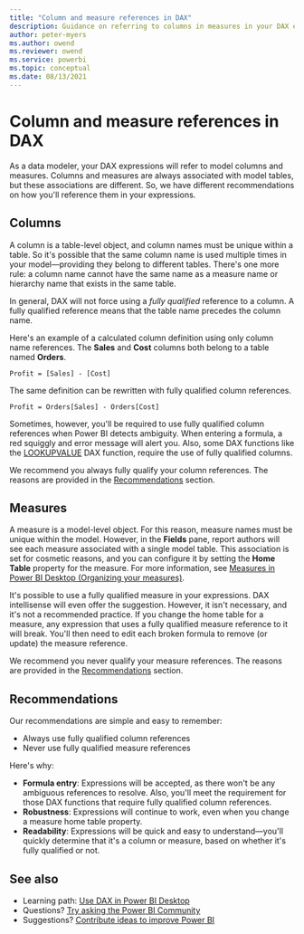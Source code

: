 ```yaml
---
title: "Column and measure references in DAX"
description: Guidance on referring to columns in measures in your DAX expressions.
author: peter-myers
ms.author: owend
ms.reviewer: owend
ms.service: powerbi
ms.topic: conceptual
ms.date: 08/13/2021
---
```


# Column and measure references in DAX

As a data modeler, your DAX expressions will refer to model columns and measures. Columns and measures are always associated with model tables, but these associations are different. So, we have different recommendations on how you'll reference them in your expressions.

## Columns

A column is a table-level object, and column names must be unique within a table. So it's possible that the same column name is used multiple times in your model—providing they belong to different tables. There's one more rule: a column name cannot have the same name as a measure name or hierarchy name that exists in the same table.

In general, DAX will not force using a _fully qualified_ reference to a column. A fully qualified reference means that the table name precedes the column name.

Here's an example of a calculated column definition using only column name references. The **Sales** and **Cost** columns both belong to a table named **Orders**.

```dax
Profit = [Sales] - [Cost]
```

The same definition can be rewritten with fully qualified column references.

```dax
Profit = Orders[Sales] - Orders[Cost]
```

Sometimes, however, you'll be required to use fully qualified column references when Power BI detects ambiguity. When entering a formula, a red squiggly and error message will alert you. Also, some DAX functions like the [LOOKUPVALUE](../lookupvalue-function-dax.md) DAX function, require the use of fully qualified columns.

We recommend you always fully qualify your column references. The reasons are provided in the [Recommendations](#recommendations) section.

## Measures

A measure is a model-level object. For this reason, measure names must be unique within the model. However, in the **Fields** pane, report authors will see each measure associated with a single model table. This association is set for cosmetic reasons, and you can configure it by setting the **Home Table** property for the measure. For more information, see [Measures in Power BI Desktop (Organizing your measures)](/power-bi/transform-model/desktop-measures#organizing-your-measures).

It's possible to use a fully qualified measure in your expressions. DAX intellisense will even offer the suggestion. However, it isn't necessary, and it's not a recommended practice. If you change the home table for a measure, any expression that uses a fully qualified measure reference to it will break. You'll then need to edit each broken formula to remove (or update) the measure reference.

We recommend you never qualify your measure references. The reasons are provided in the [Recommendations](#recommendations) section.

## Recommendations

Our recommendations are simple and easy to remember:

- Always use fully qualified column references
- Never use fully qualified measure references

Here's why:

- **Formula entry**: Expressions will be accepted, as there won't be any ambiguous references to resolve. Also, you'll meet the requirement for those DAX functions that require fully qualified column references.
- **Robustness**: Expressions will continue to work, even when you change a measure home table property.
- **Readability**: Expressions will be quick and easy to understand—you'll quickly determine that it's a column or measure, based on whether it's fully qualified or not.

## See also

- Learning path: [Use DAX in Power BI Desktop](/learn/paths/dax-power-bi/)
- Questions? [Try asking the Power BI Community](https://community.powerbi.com/)
- Suggestions? [Contribute ideas to improve Power BI](https://ideas.powerbi.com)